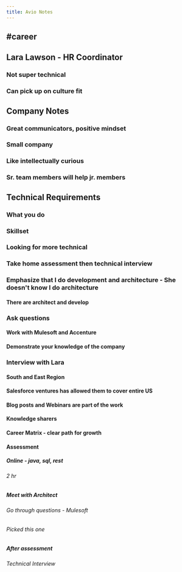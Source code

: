 ```yaml
---
title: Avio Notes
---
```


## #career

## Lara Lawson - HR Coordinator
### Not super technical
### Can pick up on culture fit
## Company Notes
### Great communicators, positive mindset
### Small company
### Like intellectually curious
### Sr. team members will help jr. members
## Technical Requirements
### What you do
### Skillset
### Looking for more technical
### Take home assessment then technical interview
### Emphasize that I do development and architecture - She doesn't know I do architecture
#### There are architect and develop
### Ask questions
#### Work with Mulesoft and Accenture
#### Demonstrate your knowledge of the company
### Interview with Lara
#### South and East Region
#### Salesforce ventures has allowed them to cover entire US
#### Blog posts and Webinars are part of the work
#### Knowledge sharers
#### Career Matrix - clear path for growth
#### Assessment
##### Online - java, sql, rest
###### 2 hr
##### Meet with Architect
###### Go through questions - Mulesoft
###### Picked this one
##### After assessment
###### Technical Interview
